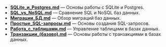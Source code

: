 - **[SQLite_и_Postgres.md](SQLite_и_Postgres.md)** — Основы работы с SQLite и Postgres.
- **[SQL_vs_NoSQL.md](SQL_vs_NoSQL.md)** — Сравнение SQL и NoSQL баз данных.
- **[Миграции_БД.md](Миграции_БД.md)** — Обзор миграций баз данных.
- **[Простые_SQL-запросы.md](Простые_SQL-запросы.md)** — Основы создания SQL-запросов.
- **[Работа_с_таблицами.md](Работа_с_таблицами.md)** — Управление таблицами в базах данных.
- **[Транзакции_(базово).md](Транзакции_(базово).md)** — Основы работы с транзакциями в базах данных.
